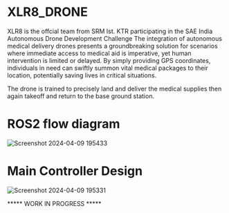 # XLR8_DRONE

XLR8 is the offcial team from SRM Ist. KTR participating in the SAE India Autonomous Drone Development Challenge
The integration of autonomous medical delivery drones presents a groundbreaking solution for scenarios where immediate access to medical aid is imperative, yet human intervention is limited or delayed. By simply providing GPS coordinates, individuals in need can swiftly summon vital medical packages to their location, potentially saving lives in critical situations.

The drone is trained to precisely land and deliver the medical supplies then again takeoff and return to the base ground station. 
# ROS2 flow diagram
![Screenshot 2024-04-09 195433](https://github.com/hemnsue/XLR8_DRONE/assets/73696432/58669450-5f1f-47fe-b414-ea2de7f979f2)
# Main Controller Design
![Screenshot 2024-04-09 195331](https://github.com/hemnsue/XLR8_DRONE/assets/73696432/060f046d-4924-472b-8e1c-f051eb659b32)

***** WORK IN PROGRESS *****
